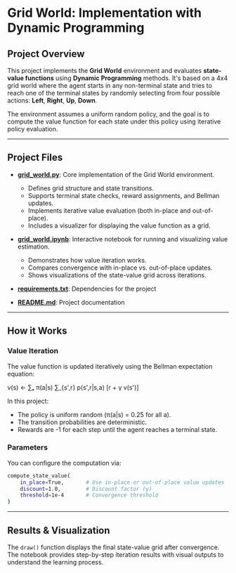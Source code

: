 # Grid World: Implementation with Dynamic Programming

## Project Overview
This project implements the **Grid World** environment and evaluates
**state-value functions** using **Dynamic Programming** methods. 
It's based on a 4x4 grid world where the agent starts in any non-terminal state
and tries to reach one of the terminal states by randomly selecting
from four possible actions: **Left**, **Right**, **Up**, **Down**.


The environment assumes a uniform random policy, and the goal is to compute the value function for each state under this policy using iterative policy evaluation.

---

## Project Files

- **[grid_world.py](src/grid_world.py)**: Core implementation of the Grid World environment.
  * Defines grid structure and state transitions.
  * Supports terminal state checks, reward assignments, and Bellman updates.
  * Implements iterative value evaluation (both in-place and out-of-place).
  * Includes a visualizer for displaying the value function as a grid.

- **[grid_world.ipynb](notebooks/grid_world.ipynb)**: Interactive notebook for running and visualizing value estimation.
  * Demonstrates how value iteration works.
  * Compares convergence with in-place vs. out-of-place updates.
  * Shows visualizations of the state-value grid across iterations.

- **[requirements.txt](requirements.txt)**: Dependencies for the project
- **[README.md](README.md)**: Project documentation


---

## How it Works

### Value Iteration

The value function is updated iteratively using the Bellman expectation equation:

v(s) ← ∑ₐ π(a|s) ∑_{s',r} p(s',r|s,a) [r + γ v(s')]

In this project:
- The policy is uniform random (π(a|s) = 0.25 for all a).
- The transition probabilities are deterministic.
- Rewards are -1 for each step until the agent reaches a terminal state.

### Parameters
You can configure the computation via:
```bash
compute_state_value(
    in_place=True,       # Use in-place or out-of-place value updates
    discount=1.0,        # Discount factor (γ)
    threshold=1e-4       # Convergence threshold
)
```
---

## Results & Visualization

The `draw()` function displays the final state-value grid after convergence.  
The notebook provides step-by-step iteration results with visual outputs to understand the learning process.

